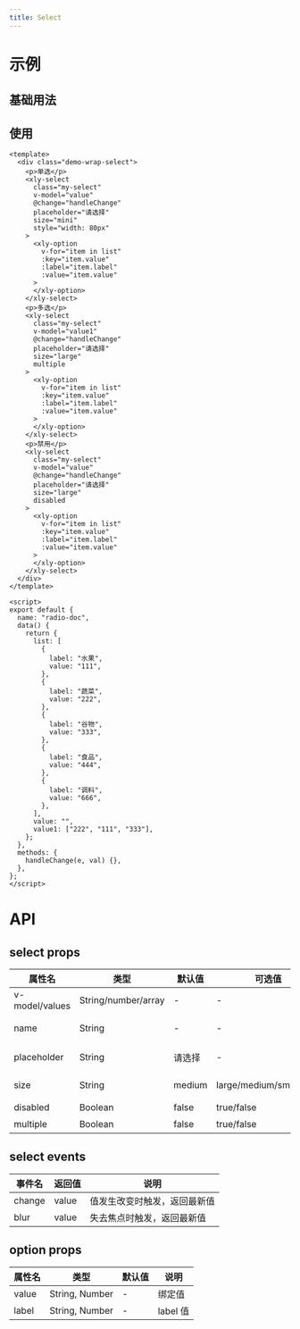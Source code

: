 ```yaml
---
title: Select
---
```


# 示例

## 基础用法

<template>
    <div class='demo-wrap-select'>
        <p>单选</p>
        <xly-select class='my-select' v-model='value' @change='handleChange' placeholder='请选择' size='mini' style='width: 80px'>
            <xly-option v-for='item in list' :key='item.value' :label='item.label' :value='item.value'>
            </xly-option>
        </xly-select>
        <p>多选</p>
        <xly-select class='my-select' v-model='value1' @change='handleChange' placeholder='请选择' size='large' multiple >
            <xly-option v-for='item in list' :key='item.value' :label='item.label' :value='item.value'>
            </xly-option>
        </xly-select>
        <p>禁用</p>
         <xly-select class='my-select' v-model='value' @change='handleChange' placeholder='请选择' size='large' disabled>
            <xly-option v-for='item in list' :key='item.value' :label='item.label' :value='item.value'>
            </xly-option>
        </xly-select>
    </div>
</template>

<script>
export default {
    name: 'radio-doc',
    data() {
        return {
            list: [
                {
                    label: '水果',
                    value: '111'
                },
                {
                    label: '蔬菜',
                    value: '222'
                },
                {
                    label: '谷物',
                    value: '333'
                },
                {
                    label: '食品',
                    value: '444'
                },
                {
                    label: '调料',
                    value: '666'
                }
            ],
            value: '',
            value1: ['222', '111', '333']
        };
    },
    methods: {
        handleChange(e,val){
        }
    }
}
</script>
<style>
    .demo-wrap-select{
        padding:20px 0 ;
    }
    .my-select{
        width: 300px;
    }
    .mar{
        margin: 40px 0;
    }
</style>

## 使用

```vue
<template>
  <div class="demo-wrap-select">
    <p>单选</p>
    <xly-select
      class="my-select"
      v-model="value"
      @change="handleChange"
      placeholder="请选择"
      size="mini"
      style="width: 80px"
    >
      <xly-option
        v-for="item in list"
        :key="item.value"
        :label="item.label"
        :value="item.value"
      >
      </xly-option>
    </xly-select>
    <p>多选</p>
    <xly-select
      class="my-select"
      v-model="value1"
      @change="handleChange"
      placeholder="请选择"
      size="large"
      multiple
    >
      <xly-option
        v-for="item in list"
        :key="item.value"
        :label="item.label"
        :value="item.value"
      >
      </xly-option>
    </xly-select>
    <p>禁用</p>
    <xly-select
      class="my-select"
      v-model="value"
      @change="handleChange"
      placeholder="请选择"
      size="large"
      disabled
    >
      <xly-option
        v-for="item in list"
        :key="item.value"
        :label="item.label"
        :value="item.value"
      >
      </xly-option>
    </xly-select>
  </div>
</template>

<script>
export default {
  name: "radio-doc",
  data() {
    return {
      list: [
        {
          label: "水果",
          value: "111",
        },
        {
          label: "蔬菜",
          value: "222",
        },
        {
          label: "谷物",
          value: "333",
        },
        {
          label: "食品",
          value: "444",
        },
        {
          label: "调料",
          value: "666",
        },
      ],
      value: "",
      value1: ["222", "111", "333"],
    };
  },
  methods: {
    handleChange(e, val) {},
  },
};
</script>
```

# API

## select props

| 属性名         | 类型                | 默认值 | 可选值                  | 说明             |
| -------------- | ------------------- | ------ | ----------------------- | ---------------- |
| v-model/values | String/number/array | -      | -                       | 绑定值           |
| name           | String              | -      | -                       | 原生 name 属性   |
| placeholder    | String              | 请选择 | -                       | placeholder 提示 |
| size           | String              | medium | large/medium/small/mini | placeholder 提示 |
| disabled       | Boolean             | false  | true/false              | 是否禁用         |
| multiple       | Boolean             | false  | true/false              | 是否多选         |

## select events

| 事件名 | 返回值 | 说明                         |
| ------ | ------ | ---------------------------- |
| change | value  | 值发生改变时触发，返回最新值 |
| blur   | value  | 失去焦点时触发，返回最新值   |

## option props

| 属性名 | 类型           | 默认值 | 说明     |
| ------ | -------------- | ------ | -------- |
| value  | String, Number | -      | 绑定值   |
| label  | String, Number | -      | label 值 |
